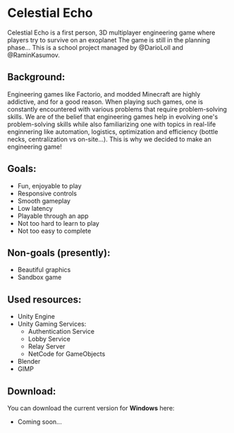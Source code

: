 # Celestial Echo
Celestial Echo is a first person, 3D multiplayer engineering game where players try to survive on an exoplanet
The game is still in the planning phase...
This is a school project managed by @DarioLoll and @RaminKasumov.

## Background:
Engineering games like Factorio, and modded Minecraft are highly addictive, and for a good reason. When playing such games, one is constantly encountered with various problems that require problem-solving skills. We are of the belief that engineering games help in evolving one's problem-solving skills while also familiarizing one with topics in real-life enginnering like automation, logistics, optimization and efficiency (bottle necks, centralization vs on-site...). This is why we decided to make an engineering game!

## Goals:
- Fun, enjoyable to play
- Responsive controls
- Smooth gameplay
- Low latency
- Playable through an app
- Not too hard to learn to play
- Not too easy to complete

## Non-goals (presently):
- Beautiful graphics
- Sandbox game

## Used resources:
- Unity Engine
- Unity Gaming Services:
  - Authentication Service
  - Lobby Service
  - Relay Server
  - NetCode for GameObjects
- Blender
- GIMP

## Download:
You can download the current version for **Windows** here:
- Coming soon...
